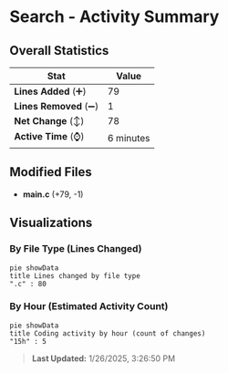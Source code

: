 # Search - Activity Summary 

## Overall Statistics

| Stat                   | Value                                                             |
| ---------------------- | ----------------------------------------------------------------- |
| **Lines Added** (➕)   | 79                                          |
| **Lines Removed** (➖) | 1                                        |
| **Net Change** (↕)    | 78                |
| **Active Time** (⌚)   | 6 minutes |


## Modified Files
- **main.c** (+79, -1)

## Visualizations

### By File Type (Lines Changed)

```mermaid
pie showData
title Lines changed by file type
".c" : 80
```

### By Hour (Estimated Activity Count)

```mermaid
pie showData
title Coding activity by hour (count of changes)
"15h" : 5
```


> **Last Updated:** 1/26/2025, 3:26:50 PM